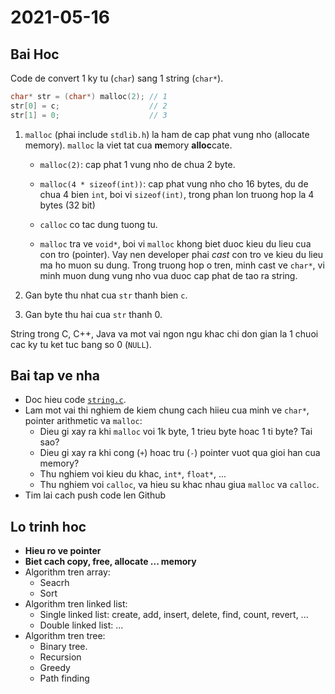 # 2021-05-16

## Bai Hoc

Code de convert 1 ky tu (`char`) sang 1 string (`char*`).

```c
char* str = (char*) malloc(2); // 1
str[0] = c;                    // 2
str[1] = 0;                    // 3
```

1. `malloc` (phai include `stdlib.h`) la ham de cap phat vung nho (allocate
   memory). `malloc` la viet tat cua **m**emory **alloc**cate.

   - `malloc(2)`: cap phat 1 vung nho de chua 2 byte.

   - `malloc(4 * sizeof(int))`: cap phat vung nho cho 16 bytes, du de chua 4
     bien `int`, boi vi `sizeof(int)`, trong phan lon truong hop la 4 bytes (32
     bit)

   - `calloc` co tac dung tuong tu.

   - `malloc` tra ve `void*`, boi vi `malloc` khong biet duoc kieu du lieu cua
     con tro (pointer). Vay nen developer phai _cast_ con tro ve kieu du lieu ma
     ho muon su dung. Trong truong hop o tren, minh cast ve `char*`, vi minh
     muon dung vung nho vua duoc cap phat de tao ra string.

2. Gan byte thu nhat cua `str` thanh bien `c`.
3. Gan byte thu hai cua `str` thanh 0.

String trong C, C++, Java va mot vai ngon ngu khac chi don gian la 1 chuoi cac
ky tu ket tuc bang so 0 (`NULL`).

## Bai tap ve nha

- Doc hieu code [`string.c`](./string.c).
- Lam mot vai thi nghiem de kiem chung cach hiieu cua minh ve `char*`, pointer
  arithmetic va `malloc`:
  - Dieu gi xay ra khi `malloc` voi 1k byte, 1 trieu byte hoac 1 ti byte? Tai
    sao?
  - Dieu gi xay ra khi cong (`+`) hoac tru (`-`) pointer vuot qua gioi han cua
    memory?
  - Thu nghiem voi kieu du khac, `int*`, `float*`, ...
  - Thu nghiem voi `calloc`, va hieu su khac nhau giua `malloc` va `calloc`.
- Tim lai cach push code len Github

## Lo trinh hoc

- **Hieu ro ve pointer**
- **Biet cach copy, free, allocate ... memory**
- Algorithm tren array:
  - Seacrh
  - Sort
- Algorithm tren linked list:
  - Single linked list: create, add, insert, delete, find, count, revert, ...
  - Double linked list: ...
- Algorithm tren tree:
  - Binary tree.
  - Recursion
  - Greedy
  - Path finding
